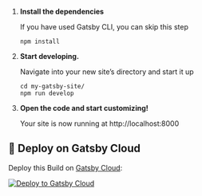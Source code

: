 


1.  **Install the dependencies**

    If you have used Gatsby CLI, you can skip this step

    ```shell
    npm install
    ```

2.  **Start developing.**

    Navigate into your new site’s directory and start it up

    ```shell
    cd my-gatsby-site/
    npm run develop
    ```

3.  **Open the code and start customizing!**

    Your site is now running at http://localhost:8000

## 🚀 Deploy on Gatsby Cloud

Deploy this Build on [Gatsby Cloud](https://www.gatsbyjs.com/cloud/):

[<img src="https://www.gatsbyjs.com/deploynow.svg" alt="Deploy to Gatsby Cloud">](https://www.gatsbyjs.com/dashboard/deploynow?url=https://github.com/landifydesign/inteo-gatsby-template)
